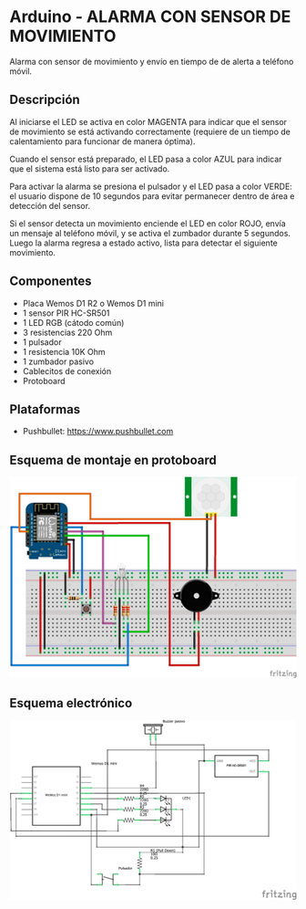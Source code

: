 # Arduino - ALARMA CON SENSOR DE MOVIMIENTO
Alarma con sensor de movimiento y envío en tiempo de de alerta a teléfono móvil.

## Descripción
Al iniciarse el LED se activa en color MAGENTA para indicar que el sensor de movimiento se está activando correctamente (requiere de un tiempo de calentamiento para funcionar de manera óptima). 

Cuando el sensor está preparado, el LED pasa a color AZUL para indicar que el sistema está listo para ser activado.

Para activar la alarma se presiona el pulsador y el LED pasa a color VERDE: el usuario dispone de 10 segundos para
evitar permanecer dentro de área e detección del sensor. 

Si el sensor detecta un movimiento enciende el LED en color ROJO, envía un mensaje al teléfono móvil, y se activa el zumbador durante 5 segundos. Luego la alarma regresa a estado activo, lista para detectar el siguiente movimiento.

## Componentes
- Placa Wemos D1 R2 o Wemos D1 mini
- 1 sensor PIR HC-SR501
- 1 LED RGB (cátodo común)
- 3 resistencias 220 Ohm
- 1 pulsador
- 1 resistencia 10K Ohm
- 1 zumbador pasivo
- Cablecitos de conexión
- Protoboard

## Plataformas
- Pushbullet: https://www.pushbullet.com

## Esquema de montaje en protoboard
![Imagen del esquema de montaje en la protoboard.](alarma_v2_bb.png)

## Esquema electrónico
![Imagen del esquema electrónico.](alarma_v2_esquema.png)
